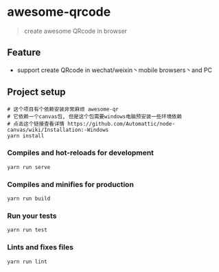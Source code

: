 # awesome-qrcode

> create awesome QRcode in browser

## Feature
* support create QRcode in wechat/weixin丶mobile browsers丶and PC

## Project setup
```
# 这个项目有个依赖安装非常麻烦 awesome-qr
# 它依赖一个canvas包, 但是这个包需要windows电脑预安装一些环境依赖
# 点击这个链接查看详情 https://github.com/Automattic/node-canvas/wiki/Installation:-Windows
yarn install
```

### Compiles and hot-reloads for development
```
yarn run serve
```

### Compiles and minifies for production
```
yarn run build
```

### Run your tests
```
yarn run test
```

### Lints and fixes files
```
yarn run lint
```
